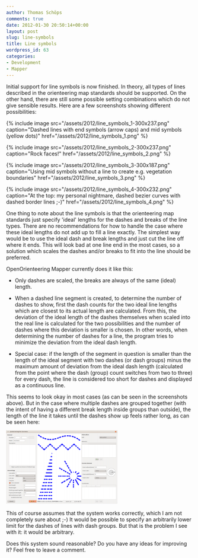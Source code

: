 ```yaml
---
author: Thomas Schöps
comments: true
date: 2012-01-30 20:50:14+00:00
layout: post
slug: line-symbols
title: Line symbols
wordpress_id: 63
categories:
- Development
- Mapper
---
```


Initial support for line symbols is now finished. In theory, all types of lines described in the orienteering map standards should be supported. On the other hand, there are still some possible setting combinations which do not give sensible results. Here are a few screenshots showing different possibilities:

{% include image src="/assets/2012/line_symbols_1-300x237.png" caption="Dashed lines with end symbols (arrow caps) and mid symbols (yellow dots)" href="/assets/2012/line_symbols_1.png" %}

{% include image src="/assets/2012/line_symbols_2-300x237.png" caption="Rock faces!" href="/assets/2012/line_symbols_2.png" %}

{% include image src="/assets/2012/line_symbols_3-300x187.png" caption="Using mid symbols without a line to create e.g. vegetation boundaries" href="/assets/2012/line_symbols_3.png" %}

{% include image src="/assets/2012/line_symbols_4-300x232.png" caption="At the top: my personal nightmare, dashed bezier curves with dashed border lines ;-)" href="/assets/2012/line_symbols_4.png" %}

One thing to note about the line symbols is that the orienteering map standards just specify 'ideal' lengths for the dashes and breaks of the line types. There are no recommendations for how to handle the case where these ideal lengths do not add up to fill a line exactly. The simplest way would be to use the ideal dash and break lengths and just cut the line off where it ends. This will look bad at one line end in the most cases, so a solution which scales the dashes and/or breaks to fit into the line should be preferred.

OpenOrienteering Mapper currently does it like this:



	
  * Only dashes are scaled, the breaks are always of the same (ideal) length.

	
  * When a dashed line segment is created, to determine the number of dashes to show, first the dash counts for the two ideal line lengths which are closest to its actual length are calculated. From this, the deviation of the ideal length of the dashes themselves when scaled into the real line is calculated for the two possibilities and the number of dashes where this deviation is smaller is chosen. In other words, when determining the number of dashes for a line, the program tries to minimize the deviation from the ideal dash length.

	
  * Special case: if the length of the segment in question is smaller than the length of the ideal segment with two dashes (or dash groups) minus the maximum amount of deviation from the ideal dash length (calculated from the point where the dash (group) count switches from two to three) for every dash, the line is considered too short for dashes and displayed as a continuous line.


This seems to look okay in most cases (as can be seen in the screenshots above). But in the case where multiple dashes are grouped together (with the intent of having a different break length inside groups than outside), the length of the line it takes until the dashes show up feels rather long, as can be seen here:

[![](/assets/2012/line_symbols_5-300x198.png)](/assets/2012/line_symbols_5.png)

This of course assumes that the system works correctly, which I am not completely sure about ;-)
It would be possible to specify an arbitrarily lower limit for the dashes of lines with dash groups. But that is the problem I see with it: it would be arbitrary.

Does this system sound reasonable? Do you have any ideas for improving it? Feel free to leave a comment.
